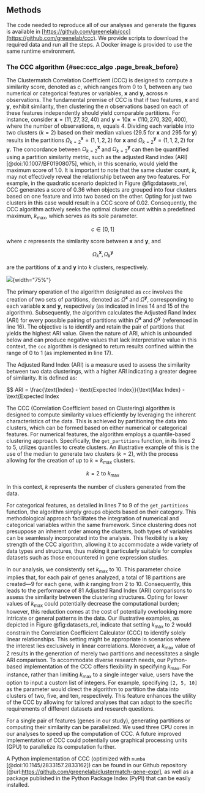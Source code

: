 ## Methods

The code needed to reproduce all of our analyses and generate the figures is available in [https://github.com/greenelab/ccc](https://github.com/greenelab/ccc).
We provide scripts to download the required data and run all the steps.
A Docker image is provided to use the same runtime environment.


### The CCC algorithm {#sec:ccc_algo .page_break_before}

The Clustermatch Correlation Coefficient (CCC) is designed to compute a similarity score, denoted as $c$, which ranges from 0 to 1, between any two numerical or categorical features or variables, $\mathbf{x}$ and $\mathbf{y}$, across $n$ observations.
The fundamental premise of CCC is that if two features, $\mathbf{x}$ and $\mathbf{y}$, exhibit similarity, then clustering the $n$ observations based on each of these features independently should yield comparable partitions.
For instance, consider $\mathbf{x}=(11, 27, 32, 40)$ and $\mathbf{y}=10\mathbf{x}=(110, 270, 320, 400)$, where the number of observations, $n$, equals 4.
Dividing each variable into two clusters ($k=2$) based on their median values (29.5 for $\mathbf{x}$ and 295 for $\mathbf{y}$) results in the partitions $\Omega^{\mathbf{x}}_{k=2}=(1, 1, 2, 2)$ for $\mathbf{x}$ and $\Omega^{\mathbf{y}}_{k=2}=(1, 1, 2, 2)$ for $\mathbf{y}$.
The concordance between $\Omega^{\mathbf{x}}_{k=2}$ and $\Omega^{\mathbf{y}}_{k=2}$ can then be quantified using a partition similarity metric, such as the adjusted Rand index (ARI) [@doi:10.1007/BF01908075], which, in this scenario, would yield the maximum score of 1.0.
It is important to note that the same cluster count, $k$, may not effectively reveal the relationship between any two features.
For example, in the quadratic scenario depicted in Figure @fig:datasets_rel, CCC generates a score of 0.36 when objects are grouped into four clusters based on one feature and into two based on the other.
Opting for just two clusters in this case would result in a CCC score of 0.02.
Consequently, the CCC algorithm actively seeks the optimal cluster count within a predefined maximum, $k_{\mathrm{max}}$, which serves as its sole parameter.

$$
c \in \left[0,1\right]
$$

where $c$ represents the similarity score between $\mathbf{x}$ and $\mathbf{y}$, and

$$
\Omega^{\mathbf{x}}_{k}, \Omega^{\mathbf{y}}_{k}
$$

are the partitions of $\mathbf{x}$ and $\mathbf{y}$ into $k$ clusters, respectively.

![
](images/intro/ccc_algorithm/ccc_algorithm.svg "CCC algorithm"){width="75%"}

The primary operation of the algorithm designated as `ccc` involves the creation of two sets of partitions, denoted as $\Omega^{\mathbf{x}}$ and $\Omega^{\mathbf{y}}$, corresponding to each variable $\mathbf{x}$ and $\mathbf{y}$, respectively (as indicated in lines 14 and 15 of the algorithm).
Subsequently, the algorithm calculates the Adjusted Rand Index (ARI) for every possible pairing of partitions within $\Omega^{\mathbf{x}}$ and $\Omega^{\mathbf{y}}$ (referenced in line 16).
The objective is to identify and retain the pair of partitions that yields the highest ARI value.
Given the nature of ARI, which is unbounded below and can produce negative values that lack interpretative value in this context, the `ccc` algorithm is designed to return results confined within the range of 0 to 1 (as implemented in line 17).

The Adjusted Rand Index (ARI) is a measure used to assess the similarity between two data clusterings, with a higher ARI indicating a greater degree of similarity.
It is defined as:

$$
ARI = \frac{\text{Index} - \text{Expected Index}}{\text{Max Index} - \text{Expected Index


The CCC (Correlation Coefficient based on Clustering) algorithm is designed to compute similarity values efficiently by leveraging the inherent characteristics of the data.
This is achieved by partitioning the data into clusters, which can be formed based on either numerical or categorical features.
For numerical features, the algorithm employs a quantile-based clustering approach.
Specifically, the `get_partitions` function, in its lines 2 to 5, utilizes quantiles to create clusters.
An illustrative example of this is the use of the median to generate two clusters ($k=2$), with the process allowing for the creation of up to $k=k_{\mathrm{max}}$ clusters. 

$$ k = 2 \text{ to } k_{\mathrm{max}} $$

In this context, $k$ represents the number of clusters generated from the data.

For categorical features, as detailed in lines 7 to 9 of the `get_partitions` function, the algorithm simply groups objects based on their category.
This methodological approach facilitates the integration of numerical and categorical variables within the same framework.
Since clustering does not presuppose an inherent order among the clusters, both types of variables can be seamlessly incorporated into the analysis.
This flexibility is a key strength of the CCC algorithm, allowing it to accommodate a wide variety of data types and structures, thus making it particularly suitable for complex datasets such as those encountered in gene expression studies.


In our analysis, we consistently set $k_{\mathrm{max}}$ to 10.
This parameter choice implies that, for each pair of genes analyzed, a total of 18 partitions are created—9 for each gene, with $k$ ranging from 2 to 10.
Consequently, this leads to the performance of 81 Adjusted Rand Index (ARI) comparisons to assess the similarity between the clustering structures.
Opting for lower values of $k_{\mathrm{max}}$ could potentially decrease the computational burden; however, this reduction comes at the cost of potentially overlooking more intricate or general patterns in the data.
Our illustrative examples, as depicted in Figure @fig:datasets_rel, indicate that setting $k_{\mathrm{max}}$ to 2 would constrain the Correlation Coefficient Calculator (CCC) to identify solely linear relationships.
This setting might be appropriate in scenarios where the interest lies exclusively in linear correlations.
Moreover, a $k_{\mathrm{max}}$ value of 2 results in the generation of merely two partitions and necessitates a single ARI comparison.
To accommodate diverse research needs, our Python-based implementation of the CCC offers flexibility in specifying $k_{\mathrm{max}}$.
For instance, rather than limiting $k_{\mathrm{max}}$ to a single integer value, users have the option to input a custom list of integers.
For example, specifying `[2, 5, 10]` as the parameter would direct the algorithm to partition the data into clusters of two, five, and ten, respectively.
This feature enhances the utility of the CCC by allowing for tailored analyses that can adapt to the specific requirements of different datasets and research questions.


For a single pair of features (genes in our study), generating partitions or computing their similarity can be parallelized.
We used three CPU cores in our analyses to speed up the computation of CCC.
A future improved implementation of CCC could potentially use graphical processing units (GPU) to parallelize its computation further.


A Python implementation of CCC (optimized with `numba` [@doi:10.1145/2833157.2833162]) can be found in our Github repository [@url:https://github.com/greenelab/clustermatch-gene-expr], as well as a package published in the Python Package Index (PyPI) that can be easily installed.
